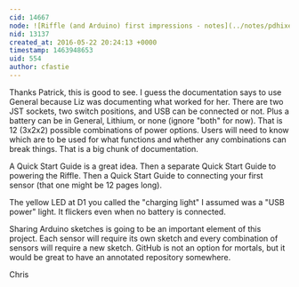 ```yaml
---
cid: 14667
node: ![Riffle (and Arduino) first impressions - notes](../notes/pdhixenbaugh/05-22-2016/riffle-and-arduino-first-impressions-notes)
nid: 13137
created_at: 2016-05-22 20:24:13 +0000
timestamp: 1463948653
uid: 554
author: cfastie
---
```


Thanks Patrick, this is good to see. I guess the documentation says to use General because Liz was documenting what worked for her. There are two JST sockets, two switch positions, and USB can be connected or not. Plus a battery can be in General, Lithium, or none (ignore "both" for now). That is 12 (3x2x2) possible combinations of power options. Users will need to know which are to be used for what functions and whether any combinations can break things. That is a big chunk of documentation. 

A Quick Start Guide is a great idea. Then a separate Quick Start Guide to powering the Riffle. Then a Quick Start Guide to connecting your first sensor (that one might be 12 pages long).

The yellow LED at D1 you called the "charging light" I assumed was a "USB power" light. It flickers even when no battery is connected.

Sharing Arduino sketches is going to be an important element of this project. Each sensor will require its own sketch and every combination of sensors will require a new sketch. GitHub is not an option for mortals, but it would be great to have an annotated repository somewhere. 

Chris